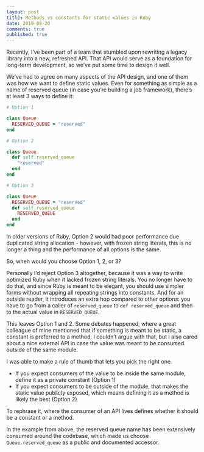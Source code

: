 ```yaml
---
layout: post
title: Methods vs constants for static values in Ruby
date: 2019-08-20
comments: true
published: true
---
```


Recently, I’ve been part of a team that stumbled upon rewriting a legacy library into a new, refreshed API. That API would serve as a foundation for long-term development, so we’ve put some time to design it well.

We’ve had to agree on many aspects of the API design, and one of them was how we want to define static values. Even for something as simple as a name of reserved queue (in case you’re building a job framework), there’s at least 3 ways to define it:

```ruby
# Option 1

class Queue
  RESERVED_QUEUE = "reserved"
end

# Option 2

class Queue
  def self.reserved_queue
    "reserved"
  end
end

# Option 3

class Queue
  RESERVED_QUEUE = "reserved"
  def self.reserved_queue
    RESERVED_QUEUE
  end
end
```

In older versions of Ruby, Option 2 would had poor performance due duplicated string allocation - however, with frozen string literals, this is no longer a thing and the performance of all options is the same.

So, when would you choose Option 1, 2, or 3?

Personally I’d reject Option 3 altogether, because it was a way to write optimized Ruby when it lacked frozen string literals. You no longer have to do that, and since Ruby is meant to be elegant, you should use simpler forms without wrapping all repeating strings into constants. And for an outside reader, it introduces an extra hop compared to other options: you have to go from a caller of `reserved_queue` to `def reserved_queue` and then to the actual value in `RESERVED_QUEUE`.

This leaves Option 1 and 2. Some debates happened, where a great colleague of mine mentioned that if something is meant to be static, a constant is preferred to a method. I couldn’t argue with that, but I also cared about a nice external API in case the value was meant to be consumed outside of the same module.

I was able to make a rule of thumb that lets you pick the right one.

* If you expect consumers of the value to be inside the same module, define it as a private constant (Option 1)
* If you expect consumers to be outside of the module, that makes the static value publicly exposed, which means defining it as a method is likely the best (Option 2)

To rephrase it, where the consumer of an API lives defines whether it should be a constant or a method.

In the example from above, the reserved queue name has been extensively consumed around the codebase, which made us choose `Queue.reserved_queue` as a public and documented accessor.
